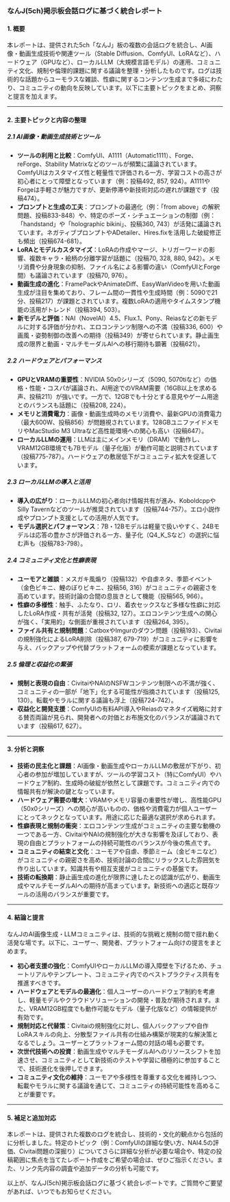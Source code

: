 ### なんJ(5ch)掲示板会話ログに基づく統合レポート

#### 1. 概要
本レポートは、提供された5ch「なんJ」板の複数の会話ログを統合し、AI画像・動画生成技術や関連ツール（Stable Diffusion、ComfyUI、LoRAなど）、ハードウェア（GPUなど）、ローカルLLM（大規模言語モデル）の運用、コミュニティ文化、規制や倫理的課題に関する議論を整理・分析したものです。ログは技術的な話題からユーモラスな雑談、性癖に関するコンテンツ生成まで多岐にわたり、コミュニティの動向を反映しています。以下に主要トピックをまとめ、洞察と提言を加えます。

---

#### 2. 主要トピックと内容の整理

##### 2.1 AI画像・動画生成技術とツール
- **ツールの利用と比較**：ComfyUI、A1111（Automatic1111）、Forge、reForge、Stability Matrixなどのツールが頻繁に議論されています。ComfyUIはカスタマイズ性と軽量性で評価される一方、学習コストの高さが初心者にとって障壁となっています（例：投稿492, 857, 924）。A1111やForgeは手軽さが魅力ですが、更新停滞や新技術対応の遅れが課題です（投稿474）。
- **プロンプトと生成の工夫**：プロンプトの最適化（例：「from above」の解釈問題、投稿833-848）や、特定のポーズ・シチュエーションの制御（例：「handstand」や「holographic bikini」、投稿360, 743）が活発に議論されています。ネガティブプロンプトやADetailer、Hires.fixを活用した破綻修正も頻出（投稿674-681）。
- **LoRAとモデルカスタマイズ**：LoRAの作成やマージ、トリガーワードの影響、複数キャラ・絵柄の分離学習が話題に（投稿70, 328, 880, 942）。メモリ消費や分身現象の抑制、ファイル名による影響の違い（ComfyUIとForge間）も議論されています（投稿70, 976）。
- **動画生成の進化**：FramePackやAnimateDiff、EasyWanVideoを用いた動画生成が注目を集めており、フレーム間の一貫性や生成時間（例：5090で21分、投稿217）が課題とされています。複数LoRAの適用やタイムスタンプ機能の活用がトレンド（投稿394, 503）。
- **新モデルと評価**：NAI（NovelAI）4.5、Flux.1、Pony、Reiasなどの新モデルに対する評価が分かれ、エロコンテンツ制限への不満（投稿336, 600）や画風・姿勢制御の改善への期待（投稿349）が寄せられています。静止画生成の限界と動画・マルチモーダルAIへの移行期待も顕著（投稿621）。

##### 2.2 ハードウェアとパフォーマンス
- **GPUとVRAMの重要性**：NVIDIA 50x0シリーズ（5090, 5070tiなど）の価格・性能・コスパが議論され、AI用途でのVRAM需要（16GB以上を求める声、投稿211）が強いです。一方で、12GBでも十分とする意見やゲーム用途とのバランスも話題に（投稿208, 224）。
- **メモリと消費電力**：画像・動画生成時のメモリ消費や、最新GPUの消費電力（最大600W、投稿856）が問題視されています。128GBユニファイドメモリやMacStudio M3 Ultraなど高性能環境への関心も高い（投稿647）。
- **ローカルLLMの運用**：LLMは主にメインメモリ（DRAM）で動作し、VRAM12GB環境でも7Bモデル（量子化版）が動作可能と説明されています（投稿775-787）。ハードウェアの敷居低下がコミュニティ拡大を促進しています。

##### 2.3 ローカルLLMの導入と活用
- **導入の広がり**：ローカルLLMの初心者向け情報共有が進み、KoboldcppやSilly Tavernなどのツールが推奨されています（投稿744-757）。エロ小説作成やプロンプト支援としての活用が人気です。
- **モデル選択とパフォーマンス**：7B・12Bモデルは軽量で扱いやすく、24Bモデルは応答の豊かさが評価される一方、量子化（Q4_K_Sなど）の選択に悩む声も（投稿783-798）。

##### 2.4 コミュニティ文化と性癖表現
- **ユーモアと雑談**：メスガキ風煽り（投稿132）や自虐ネタ、季節イベント（金色ビキニ、鯉のぼりビキニ、投稿56, 316）がコミュニティの親密さを高めています。技術討論の合間の息抜きとして機能（投稿565, 966）。
- **性癖の多様性**：触手、ふたなり、ロリ、着衣セックスなど多様な性癖に対応したLoRA作成・共有が活発（投稿32, 127）。エロコンテンツ生成への関心が強く、「実用的」な側面が重視されています（投稿264, 395）。
- **ファイル共有と規制問題**：CatboxやImgurのダウン問題（投稿193）、Civitaiの規制強化によるLoRA削除（投稿387, 679-719）がコミュニティに影響を与え、バックアップや代替プラットフォームの模索が課題となっています。

##### 2.5 倫理と収益化の緊張
- **規制と表現の自由**：CivitaiやNAIのNSFWコンテンツ制限への不満が強く、コミュニティの一部が「地下」化する可能性が指摘されています（投稿125, 130）。転載やモラルに関する議論も浮上（投稿724-742）。
- **収益化と開発支援**：ComfyUIの有料API導入やReiasのマネタイズ戦略に対する賛否両論が見られ、開発者への対価とお布施文化のバランスが議論されています（投稿617, 627）。

---

#### 3. 分析と洞察
- **技術の民主化と課題**：AI画像・動画生成やローカルLLMの敷居が下がり、初心者の参加が増加していますが、ツールの学習コスト（特にComfyUI）やハードウェア制約、生成時の破綻が依然として課題です。コミュニティ内での情報共有が解決の鍵となっています。
- **ハードウェア需要の増大**：VRAMやメモリ容量の重要性が増し、高性能GPU（50x0シリーズ）への関心が高いものの、価格や消費電力が個人ユーザーにとってネックとなっています。用途に応じた最適な選択が求められます。
- **性癖表現と規制の衝突**：エロコンテンツ生成がコミュニティの主要な動機の一つである一方、CivitaiやNAIの規制強化が大きな影響を及ぼしており、表現の自由とプラットフォームの持続可能性のバランスが今後の焦点です。
- **コミュニティの結束と文化**：ユーモアや自虐、季節ミーム（金ビキニなど）がコミュニティの親密さを高め、技術討論の合間にリラックスした雰囲気を作り出しています。知識共有や相互支援がコミュニティの基盤です。
- **技術の転換期**：静止画生成の進化が限界に達したとの認識が広がり、動画生成やマルチモーダルAIへの期待が高まっています。新技術への適応と既存ツールの活用のバランスが重要です。

---

#### 4. 結論と提言
なんJのAI画像生成・LLMコミュニティは、技術的な挑戦と規制の間で揺れ動く活発な場です。以下に、ユーザー、開発者、プラットフォーム向けの提言をまとめます。
- **初心者支援の強化**：ComfyUIやローカルLLMの導入障壁を下げるため、チュートリアルやテンプレート、コミュニティ内でのベストプラクティス共有を推進すべきです。
- **ハードウェアとモデルの最適化**：個人ユーザーのハードウェア制約を考慮し、軽量モデルやクラウドソリューションの開発・普及が期待されます。また、VRAM12GB程度でも動作可能なモデル（量子化版など）の情報提供が有効です。
- **規制対応と代替策**：Civitaiの規制強化に対し、個人バックアップや自作LoRAスキルの向上、分散型ファイル共有の仕組み構築が現実的な解決策となるでしょう。ユーザーとプラットフォーム間の対話の場も必要です。
- **次世代技術への投資**：動画生成やマルチモーダルAIへのリソースシフトを加速させ、コミュニティとして新技術のテストや学習に積極的に参加することで、技術進化を後押しできます。
- **コミュニティ文化の維持**：ユーモアや多様性を尊重する文化を維持しつつ、転載やモラルに関する議論を通じて、コミュニティの持続可能性を高めることが重要です。

---

#### 5. 補足と追加対応
本レポートは、提供された複数のログを統合し、技術的・文化的観点から包括的に分析しました。特定のトピック（例：ComfyUIの詳細な使い方、NAI4.5の評価、Civitai問題の深掘り）についてさらに詳細な分析が必要な場合や、特定の投稿範囲に焦点を当てたレポート作成をご希望の場合は、ぜひご指示ください。また、リンク先内容の調査や追加データの分析も可能です。

以上が、なんJ(5ch)掲示板会話ログに基づく統合レポートです。ご質問やご要望があれば、いつでもお知らせください。